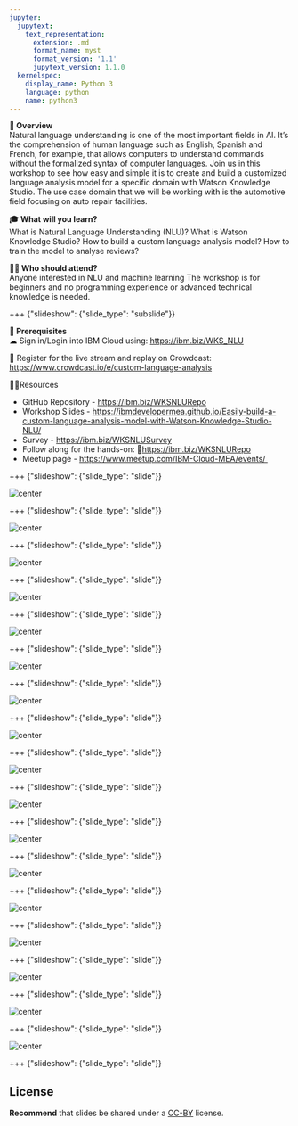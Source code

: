 ```yaml
---
jupyter:
  jupytext:
    text_representation:
      extension: .md
      format_name: myst
      format_version: '1.1'
      jupytext_version: 1.1.0
  kernelspec:
    display_name: Python 3
    language: python
    name: python3
---
```

<!-- 
+++ {"slideshow": {"slide_type": "slide"}}

# Tutorial slides

- Slides are optional (e.g., you may not use them if your presentation is via live coding).
- If the pre-recorded presentations will use slides, we request that you deposit the slides in this folder.

+++ {"slideshow": {"slide_type": "slide"}}

## Use text-based source

- We ask that you use text-based formats for your slides, e.g., markdown 
- This markdown file is an example source for slides using `nbconvert` and Reveal. See the GitHub action '.github/workflows/slides.yml' in this repo so see how this markdown file is converted to a HTML slide show and published on GitHub Pages - https://fawazsiddiqi.github.io/slides_to_pages

+++ {"slideshow": {"slide_type": "subslide"}}

## An example sub-slide

- Another option: you can write your slide content using markdown and use an app for slide design, like [Deckset](https://www.deckset.com) or similar.

+++ {"slideshow": {"slide_type": "slide"}}

## Naming convention and file list

- Use a **naming convention** where each file name starts with a number, reflecting the order of use in the presentation of the tutorial.
- List your slide files in a markdown, with a brief description.


+++ {"slideshow": {"slide_type": "slide"}} 
-->


**🌟 Overview** <br />
Natural language understanding is one of the most important fields in AI. It’s the comprehension of human language such as English, Spanish and French, for example, that allows computers to understand commands without the formalized syntax of computer languages. Join us in this workshop to see how easy and simple it is to create and build a customized language analysis model for a specific domain with Watson Knowledge Studio. The use case domain that we will be working with is the automotive field focusing on auto repair facilities.


**🎓 What will you learn?** <br />
What is Natural Language Understanding (NLU)?
What is Watson Knowledge Studio?
How to build a custom language analysis model?
How to train the model to analyse reviews?

**👩‍💻 Who should attend?** <br />
Anyone interested in NLU and machine learning
The workshop is for beginners and no programming experience or advanced technical knowledge is needed.

+++ {"slideshow": {"slide_type": "subslide"}}

**🎈 Prerequisites** <br />
☁ Sign in/Login into IBM Cloud using: https://ibm.biz/WKS_NLU

🍉 Register for the live stream and replay on Crowdcast: <br/>
https://www.crowdcast.io/e/custom-language-analysis

👩‍💻Resources <br />
- GitHub Repository - https://ibm.biz/WKSNLURepo
- Workshop Slides - https://ibmdevelopermea.github.io/Easily-build-a-custom-language-analysis-model-with-Watson-Knowledge-Studio-NLU/
- Survey - https://ibm.biz/WKSNLUSurvey
- Follow along for the hands-on: https://ibm.biz/WKSNLURepo
- Meetup page - https://www.meetup.com/IBM-Cloud-MEA/events/ 

+++ {"slideshow": {"slide_type": "slide"}}

![center](https://github.com/IBMDeveloperMEA/Easily-build-a-custom-language-analysis-model-with-Watson-Knowledge-Studio-NLU/blob/main/images/slide_images/Slide1.jpeg?raw=true)

+++ {"slideshow": {"slide_type": "slide"}}

![center](https://github.com/IBMDeveloperMEA/Easily-build-a-custom-language-analysis-model-with-Watson-Knowledge-Studio-NLU/blob/main/images/slide_images/Slide2.jpeg?raw=true)

+++ {"slideshow": {"slide_type": "slide"}}

![center](https://github.com/IBMDeveloperMEA/Easily-build-a-custom-language-analysis-model-with-Watson-Knowledge-Studio-NLU/blob/main/images/slide_images/Slide3.jpeg?raw=true)

+++ {"slideshow": {"slide_type": "slide"}}

![center](https://github.com/IBMDeveloperMEA/Easily-build-a-custom-language-analysis-model-with-Watson-Knowledge-Studio-NLU/blob/main/images/slide_images/Slide4.jpeg?raw=true)

+++ {"slideshow": {"slide_type": "slide"}}

![center](https://github.com/IBMDeveloperMEA/Easily-build-a-custom-language-analysis-model-with-Watson-Knowledge-Studio-NLU/blob/main/images/slide_images/Slide5.jpeg?raw=true)

+++ {"slideshow": {"slide_type": "slide"}}

![center](https://github.com/IBMDeveloperMEA/Easily-build-a-custom-language-analysis-model-with-Watson-Knowledge-Studio-NLU/blob/main/images/slide_images/Slide6.jpeg?raw=true)

+++ {"slideshow": {"slide_type": "slide"}}

![center](https://github.com/IBMDeveloperMEA/Easily-build-a-custom-language-analysis-model-with-Watson-Knowledge-Studio-NLU/blob/main/images/slide_images/Slide7.jpeg?raw=true)

+++ {"slideshow": {"slide_type": "slide"}}

![center](https://github.com/IBMDeveloperMEA/Easily-build-a-custom-language-analysis-model-with-Watson-Knowledge-Studio-NLU/blob/main/images/slide_images/Slide8.jpeg?raw=true)

+++ {"slideshow": {"slide_type": "slide"}}

![center](https://github.com/IBMDeveloperMEA/Easily-build-a-custom-language-analysis-model-with-Watson-Knowledge-Studio-NLU/blob/main/images/slide_images/Slide9.jpeg?raw=true)

+++ {"slideshow": {"slide_type": "slide"}}

![center](https://github.com/IBMDeveloperMEA/Easily-build-a-custom-language-analysis-model-with-Watson-Knowledge-Studio-NLU/blob/main/images/slide_images/Slide10.jpeg?raw=true)

+++ {"slideshow": {"slide_type": "slide"}}

![center](https://github.com/IBMDeveloperMEA/Easily-build-a-custom-language-analysis-model-with-Watson-Knowledge-Studio-NLU/blob/main/images/slide_images/Slide11.jpeg?raw=true)

+++ {"slideshow": {"slide_type": "slide"}}

![center](https://github.com/IBMDeveloperMEA/Easily-build-a-custom-language-analysis-model-with-Watson-Knowledge-Studio-NLU/blob/main/images/slide_images/Slide12.jpeg?raw=true)

+++ {"slideshow": {"slide_type": "slide"}}

![center](https://github.com/IBMDeveloperMEA/Easily-build-a-custom-language-analysis-model-with-Watson-Knowledge-Studio-NLU/blob/main/images/slide_images/Slide13.jpeg?raw=true)

+++ {"slideshow": {"slide_type": "slide"}}

![center](https://github.com/IBMDeveloperMEA/Easily-build-a-custom-language-analysis-model-with-Watson-Knowledge-Studio-NLU/blob/main/images/slide_images/Slide14.jpeg?raw=true)

+++ {"slideshow": {"slide_type": "slide"}}

![center](https://github.com/IBMDeveloperMEA/Easily-build-a-custom-language-analysis-model-with-Watson-Knowledge-Studio-NLU/blob/main/images/slide_images/Slide15.jpeg?raw=true)

+++ {"slideshow": {"slide_type": "slide"}}

![center](https://github.com/IBMDeveloperMEA/Easily-build-a-custom-language-analysis-model-with-Watson-Knowledge-Studio-NLU/blob/main/images/slide_images/Slide16.jpeg?raw=true)

+++ {"slideshow": {"slide_type": "slide"}}

![center](https://github.com/IBMDeveloperMEA/Easily-build-a-custom-language-analysis-model-with-Watson-Knowledge-Studio-NLU/blob/main/images/slide_images/Slide17.jpeg?raw=true)

+++ {"slideshow": {"slide_type": "slide"}}

## License

**Recommend** that slides be shared under a [CC-BY](https://creativecommons.org/licenses/by/4.0/) license.
